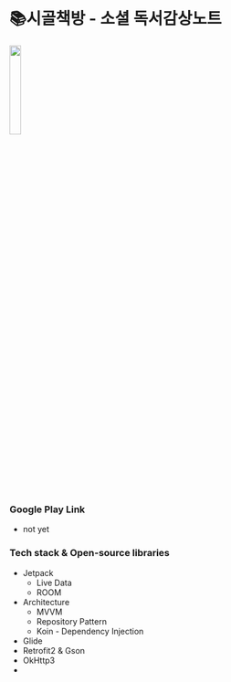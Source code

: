 # 📚시골책방 - 소셜 독서감상노트

<img src="https://user-images.githubusercontent.com/39892463/78905817-8230dc00-7ab9-11ea-884c-ec90da5db993.png" width="20%"/>

### Google Play Link
- not yet

### Tech stack & Open-source libraries
 - Jetpack
   - Live Data
   - ROOM
 - Architecture 
   - MVVM
   - Repository Pattern
   - Koin - Dependency Injection
 - Glide
 - Retrofit2 & Gson
 - OkHttp3
 - 
